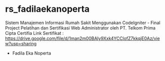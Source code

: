 # rs_fadilaekanoperta
Sistem Manajemen Informasi Rumah Sakit Menggunakan CodeIgniter - Final Project Pelatihan dan Sertifikasi Web Administrator oleh PT. Telkom Prima Cipta Certifia 
Link Sertifikat : https://drive.google.com/file/d/1man2m00BAIy9Xxk4YCClofZ7kkqjE0Az/view?usp=sharing

- Fadila Eka Noperta
